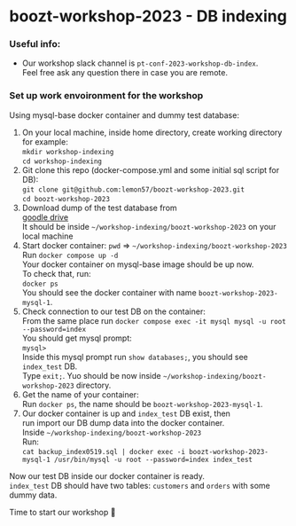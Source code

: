 # boozt-workshop-2023 - DB indexing

### Useful info:
- Our workshop slack channel is `pt-conf-2023-workshop-db-index`.   
  Feel free ask any question there in case you are remote. 

### Set up work envoironment for the workshop   
Using mysql-base docker container and dummy test database:  
1. On your local machine, inside home directory, create working directory for example:   
  `mkdir workshop-indexing`  
  `cd workshop-indexing`   
2. Git clone this repo (docker-compose.yml and some initial sql script for DB):  
  `git clone git@github.com:lemon57/boozt-workshop-2023.git`   
  `cd boozt-workshop-2023`   
3. Download dump of the test database from  
  [goodle drive](https://drive.google.com/drive/folders/1bh1RH_43jPEBn6nSGAYvlnT6apVNHtPN?usp=share_link)   
  It should be inside `~/workshop-indexing/boozt-workshop-2023` on your local machine  
4. Start docker container:
  `pwd` => `~/workshop-indexing/boozt-workshop-2023`  
  Run `docker compose up -d`  
  Your docker container on mysql-base image should be up now.  
  To check that, run:  
  `docker ps`  
  You should see the docker container with name `boozt-workshop-2023-mysql-1`.  
5. Check connection to our test DB on the container:  
  From the same place run `docker compose exec -it mysql mysql -u root --password=index`  
  You should get mysql prompt:  
  `mysql>`  
  Inside this mysql prompt run `show databases;`, you should see `index_test` DB.  
  Type `exit;`. Yuo should be now inside `~/workshop-indexing/boozt-workshop-2023` directory.        
6. Get the name of your container:  
  Run `docker ps`, the name should be `boozt-workshop-2023-mysql-1`.  
7. Our docker container is up and `index_test` DB exist, then   
  run import our DB dump data into the docker container.  
  Inside `~/workshop-indexing/boozt-workshop-2023`  
  Run:   
  `cat backup_index0519.sql | docker exec -i boozt-workshop-2023-mysql-1 /usr/bin/mysql -u root --password=index index_test`

Now our test DB inside our docker container is ready.   
`index_test` DB should have two tables: `customers` and `orders` with some dummy data. 

Time to start our workshop :rocket:
